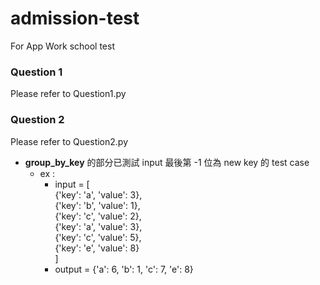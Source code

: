 # admission-test
For App Work school test


### Question 1
Please refer to Question1.py

### Question 2
Please refer to Question2.py

* **group_by_key** 的部分已測試 input 最後第 -1 位為 new key 的 test case 
  * ex :  
    - input = [ <br>
{'key': 'a', 'value': 3},<br>
{'key': 'b', 'value': 1},<br>
{'key': 'c', 'value': 2},<br>
{'key': 'a', 'value': 3},<br>
{'key': 'c', 'value': 5},<br>
{'key': 'e', 'value': 8}<br>
]
    - output = {'a': 6, 'b': 1, 'c': 7, 'e': 8}
